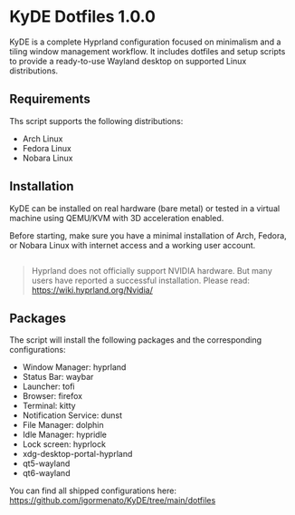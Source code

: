 # KyDE Dotfiles 1.0.0

KyDE is a complete Hyprland configuration focused on minimalism and a tiling window management workflow. It includes dotfiles and setup scripts to provide a ready-to-use Wayland desktop on supported Linux distributions.

## Requirements

Ths script supports the following distributions:

- Arch Linux
- Fedora Linux
- Nobara Linux

## Installation

KyDE can be installed on real hardware (bare metal) or tested in a virtual machine using QEMU/KVM with 3D acceleration enabled.

Before starting, make sure you have a minimal installation of Arch, Fedora, or Nobara Linux with internet access and a working user account.

```

```

> Hyprland does not officially support NVIDIA hardware. But many users have reported a successful installation. Please read: https://wiki.hyprland.org/Nvidia/

## Packages

The script will install the following packages and the corresponding configurations:

- Window Manager: hyprland
- Status Bar: waybar
- Launcher: tofi
- Browser: firefox
- Terminal: kitty
- Notification Service: dunst
- File Manager: dolphin
- Idle Manager: hypridle
- Lock screen: hyprlock
- xdg-desktop-portal-hyprland
- qt5-wayland
- qt6-wayland

You can find all shipped configurations here: https://github.com/igormenato/KyDE/tree/main/dotfiles
